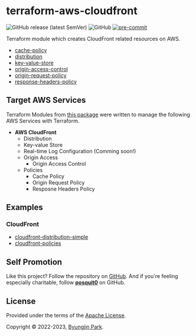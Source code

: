 # terraform-aws-cloudfront

![GitHub release (latest SemVer)](https://img.shields.io/github/v/release/tedilabs/terraform-aws-cloudfront?color=blue&sort=semver&style=flat-square)
![GitHub](https://img.shields.io/github/license/tedilabs/terraform-aws-cloudfront?color=blue&style=flat-square)
[![pre-commit](https://img.shields.io/badge/pre--commit-enabled-brightgreen?logo=pre-commit&logoColor=white&style=flat-square)](https://github.com/pre-commit/pre-commit)

Terraform module which creates CloudFront related resources on AWS.

- [cache-policy](./modules/cache-policy)
- [distribution](./modules/distribution)
- [key-value-store](./modules/key-value-store)
- [origin-access-control](./modules/origin-access-control)
- [origin-request-policy](./modules/origin-request-policy)
- [response-headers-policy](./modules/response-headers-policy)


## Target AWS Services

Terraform Modules from [this package](https://github.com/tedilabs/terraform-aws-cloudfront) were written to manage the following AWS Services with Terraform.

- **AWS CloudFront**
  - Distribution
  - Key-value Store
  - Real-time Log Configuration (Comming soon!)
  - Origin Access
    - Origin Access Control
  - Policies
    - Cache Policy
    - Origin Request Policy
    - Resposne Headers Policy


## Examples

### CloudFront

- [cloudfront-distribution-simple](./examples/cloudfront-distribution-simple/)
- [cloudfront-policies](./examples/cloudfront-policies/)


## Self Promotion

Like this project? Follow the repository on [GitHub](https://github.com/tedilabs/terraform-aws-cloudfront). And if you're feeling especially charitable, follow **[posquit0](https://github.com/posquit0)** on GitHub.


## License

Provided under the terms of the [Apache License](LICENSE).

Copyright © 2022-2023, [Byungjin Park](https://www.posquit0.com).
